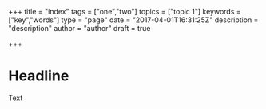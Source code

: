 +++
title = "index"
tags = ["one","two"]
topics = ["topic 1"]
keywords = ["key","words"]
type = "page"
date = "2017-04-01T16:31:25Z"
description = "description"
author = "author"
draft = true

+++
# Headline

Text
